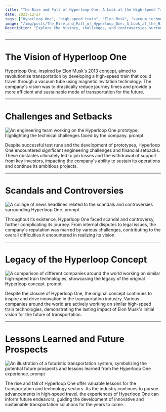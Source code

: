 ```yaml
---
title: "The Rise and Fall of Hyperloop One: A Look at the High-Speed Train Company's Journey"
date: 2023-12-27
tags: ["Hyperloop One", "high-speed train", "Elon Musk", "vacuum technology", "magnetic levitation"]
image: "/img/posts/The_Rise_and_Fall_of_Hyperloop_One:_A_Look_at_the_High-Speed_Train_Company's_Journey/0.png"
Description: "Explore the history, challenges, and controversies surrounding Hyperloop One, the high-speed train company known for its innovative vacuum tube technology and the impact of its closure."
---
```



---
# The Vision of Hyperloop One

Hyperloop One, inspired by Elon Musk's 2013 concept, aimed to revolutionize transportation by developing a high-speed train that could travel through a vacuum tube using magnetic levitation technology. The company's vision was to drastically reduce journey times and provide a more efficient and sustainable mode of transportation for the future.



---
# Challenges and Setbacks

![An engineering team working on the Hyperloop One prototype, highlighting the technical challenges faced by the company. prompt](/img/posts/The_Rise_and_Fall_of_Hyperloop_One:_A_Look_at_the_High-Speed_Train_Company's_Journey/2.png "An engineering team working on the Hyperloop One prototype, highlighting the technical challenges faced by the company.")

Despite successful test runs and the development of prototypes, Hyperloop One encountered significant engineering challenges and financial setbacks. These obstacles ultimately led to job losses and the withdrawal of support from key investors, impacting the company's ability to sustain its operations and continue its ambitious projects.



---
# Scandals and Controversies

![A collage of news headlines related to the scandals and controversies surrounding Hyperloop One. prompt](/img/posts/The_Rise_and_Fall_of_Hyperloop_One:_A_Look_at_the_High-Speed_Train_Company's_Journey/3.png "A collage of news headlines related to the scandals and controversies surrounding Hyperloop One.")

Throughout its existence, Hyperloop One faced scandal and controversy, further complicating its journey. From internal disputes to legal issues, the company's reputation was marred by various challenges, contributing to the overall difficulties it encountered in realizing its vision.



---
# Legacy of the Hyperloop Concept

![A comparison of different companies around the world working on similar high-speed train technologies, showcasing the legacy of the original Hyperloop concept. prompt](/img/posts/The_Rise_and_Fall_of_Hyperloop_One:_A_Look_at_the_High-Speed_Train_Company's_Journey/4.png "A comparison of different companies around the world working on similar high-speed train technologies, showcasing the legacy of the original Hyperloop concept.")

Despite the closure of Hyperloop One, the original concept continues to inspire and drive innovation in the transportation industry. Various companies around the world are actively working on similar high-speed train technologies, demonstrating the lasting impact of Elon Musk's initial vision for the future of transportation.



---
# Lessons Learned and Future Prospects

![An illustration of a futuristic transportation system, symbolizing the potential future prospects and lessons learned from the Hyperloop One experience. prompt](/img/posts/The_Rise_and_Fall_of_Hyperloop_One:_A_Look_at_the_High-Speed_Train_Company's_Journey/5.png "An illustration of a futuristic transportation system, symbolizing the potential future prospects and lessons learned from the Hyperloop One experience.")

The rise and fall of Hyperloop One offer valuable lessons for the transportation and technology sectors. As the industry continues to pursue advancements in high-speed travel, the experiences of Hyperloop One can inform future endeavors, guiding the development of innovative and sustainable transportation solutions for the years to come.


